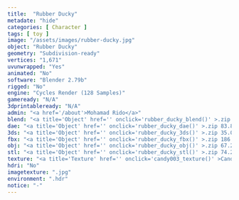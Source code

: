 ```yaml
---
title:  "Rubber Ducky"
metadate: "hide"
categories: [ Character ]
tags: [ toy ]
image: "/assets/images/rubber-ducky.jpg"
object: "Rubber Ducky"
geometry: "Subdivision-ready"
vertices: "1,671"
uvunwrapped: "Yes"
animated: "No"
software: "Blender 2.79b"
rigged: "No"
engine: "Cycles Render (128 Samples)"
gameready: "N/A"
3dprintableready: "N/A"
admin: "<a href='/about'>Mohamad Rido</a>"
blend: "<a title='Object' href='' onclick='rubber_ducky_blend()' >.zip 24.1 MB</a>"
dae: "<a title='Object' href='' onclick='rubber_ducky_dae()' >.zip 83.8 kB</a>"
3ds: "<a title='Object' href='' onclick='rubber_ducky_3ds()' >.zip 35.0 kB</a>"
fbx: "<a title='Object' href='' onclick='rubber_ducky_fbx()' >.zip 186.8 kB</a>"
obj: "<a title='Object' href='' onclick='rubber_ducky_obj()' >.zip 67.2 kB</a>"
stl: "<a title='Object' href='' onclick='rubber_ducky_stl()' >.zip 74.2 kB</a>"
texture: "<a title='Texture' href='' onclick='candy003_texture()' >Candy003</a>"
hdri: "No"
imagetexture: ".jpg"
environment: ".hdr"
notice: "-"
---
```

